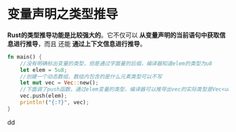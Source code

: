 变量声明之类型推导
================================================================================
**Rust的类型推导功能是比较强大的**。它不仅可以 **从变量声明的当前语句中获取信息进行推导**，而且
还能 **通过上下文信息进行推导**。
```rust
fn main() {
    //没有明确标出变量的类型，但是通过字面量的后缀，编译器知道elem的类型为u8
    let elem = 5u8;
    //创建一个动态数组，数组内包含的是什么元素类型可以不写
    let mut vec = Vec::new();
    //下面调了push函数，通过elem变量的类型，编译器可以推导出vec的实际类型是Vec<u8>
    vec.push(elem);
    println!("{:?}", vec);
}
```


































dd
